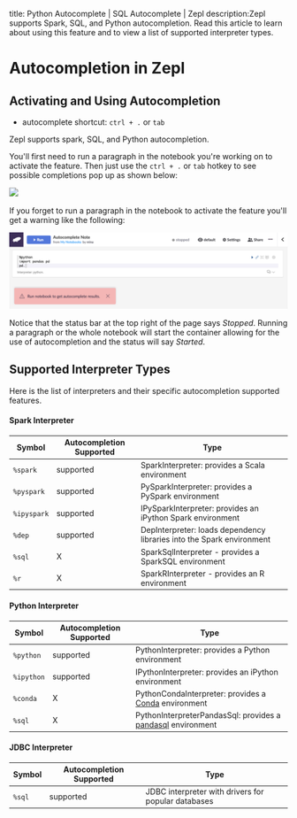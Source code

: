 title: Python Autocomplete | SQL Autocomplete | Zepl
description:Zepl supports Spark, SQL, and Python autocompletion. Read this article to learn about using this feature and to view a list of supported interpreter types. 
# Autocompletion in Zepl

## Activating and Using Autocompletion

* autocomplete shortcut: `ctrl + .` or `tab`

Zepl supports spark, SQL, and Python autocompletion.

You'll first need to run a paragraph in the notebook you're working on to activate the feature. Then just use the `ctrl + .` or `tab` hotkey to see possible completions pop up as shown below:

<img src="../../img/autocompletion_demo.gif" class="image-box img-100" />

If you forget to run a paragraph in the notebook to activate the feature you'll get a warning like the following:

<img src="../../img/autocompletion_error_message.png" class="image-box img-100" />

Notice that the status bar at the top right of the page says *Stopped*. Running a paragraph or the whole notebook will start the container allowing for the use of autocompletion and the status will say *Started*.

## Supported Interpreter Types

Here is the list of interpreters and their specific autocompletion supported features.

#### Spark Interpreter
| Symbol  | Autocompletion Supported | Type |
| --- | --- | --- |
| `%spark`  | supported | SparkInterpreter: provides a Scala environment |
| `%pyspark` | supported | PySparkInterpreter: provides a PySpark environment |
| `%ipyspark`  | supported | IPySparkInterpreter: provides an iPython Spark environment |
| `%dep`  | supported | DepInterpreter: loads dependency libraries into the Spark environment |
| `%sql`  | X | SparkSqlInterpreter - provides a SparkSQL environment |
| `%r`  | X | SparkRInterpreter - provides an R environment |

#### Python Interpreter
| Symbol  | Autocompletion Supported | Type |
| --- | --- | --- |
| `%python`  | supported | PythonInterpreter: provides a Python environment |
| `%ipython` | supported | IPythonInterpreter: provides an iPython environment |
| `%conda`  | X | PythonCondaInterpreter: provides a [Conda](https://conda.io/docs/) environment |
| `%sql`  | X | PythonInterpreterPandasSql: provides a [pandasql](https://pypi.python.org/pypi/pandasql) environment |

#### JDBC Interpreter
| Symbol  | Autocompletion Supported | Type |
| --- | --- | --- |
| `%sql`  | supported | JDBC interpreter with drivers for popular databases |
